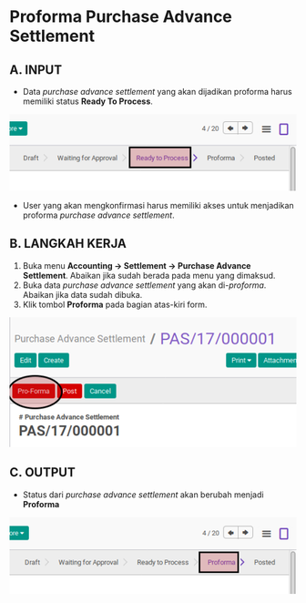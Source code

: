 # Proforma Purchase Advance Settlement

## A. INPUT

* Data *purchase advance settlement* yang akan dijadikan proforma harus memiliki status **Ready To Process**.

![](../../img/purchase-advance-settlement/status-ready-to-process.png)

* User yang akan mengkonfirmasi harus memiliki akses untuk menjadikan proforma *purchase advance settlement*.

## B. LANGKAH KERJA

1. Buka menu **Accounting -> Settlement -> Purchase Advance Settlement**. Abaikan jika sudah berada pada menu yang dimaksud.
2. Buka data *purchase advance settlement* yang akan di-*proforma*. Abaikan jika data sudah dibuka.
3. Klik tombol **Proforma** pada bagian atas-kiri form.

![](../../img/purchase-advance-settlement/tombol-proforma.png)

## C. OUTPUT

* Status dari *purchase advance settlement* akan berubah menjadi **Proforma**

![](../../img/purchase-advance-settlement/status-proforma.png)

